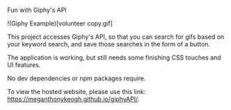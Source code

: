 Fun with Giphy's API

!(Giphy Example)[volunteer copy.gif]

This project accesses Giphy's API, so that you can search for gifs based on your keyword search, 
and save those searches in the form of a button.

The application is working, but still needs some finishing CSS touches and UI features.

No dev dependencies or npm packages require.

To view the hosted website, please use this link: https://meganthonykeogh.github.io/giphyAPI/.
